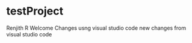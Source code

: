 # testProject
Renjith R Welcome
Changes usng visual studio code
new changes from visual studio code

